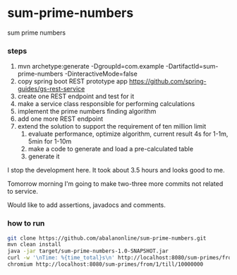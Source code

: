 # sum-prime-numbers
sum prime numbers

### steps
1. mvn archetype:generate -DgroupId=com.example -DartifactId=sum-prime-numbers -DinteractiveMode=false
2. copy spring boot REST prototype app https://github.com/spring-guides/gs-rest-service
3. create one REST endpoint and test for it
4. make a service class responsible for performing calculations
5. implement the prime numbers finding algorithm
6. add one more REST endpoint
7. extend the solution to support the requirement of ten million limit
   1. evaluate performance, optimize algorithm, current result 4s for 1-1m, 5min for 1-10m
   2. make a code to generate and load a pre-calculated table
   3. generate it

I stop the development here. It took about 3.5 hours and looks good to me.

Tomorrow morning I'm going to make two-three more commits not related to service.

Would like to add assertions, javadocs and comments.

### how to run

```bash
git clone https://github.com/abalanonline/sum-prime-numbers.git
mvn clean install
java -jar target/sum-prime-numbers-1.0-SNAPSHOT.jar
curl -w '\nTime: %{time_total}s\n' http://localhost:8080/sum-primes/from/1/till/10000000
chromium http://localhost:8080/sum-primes/from/1/till/10000000
```
